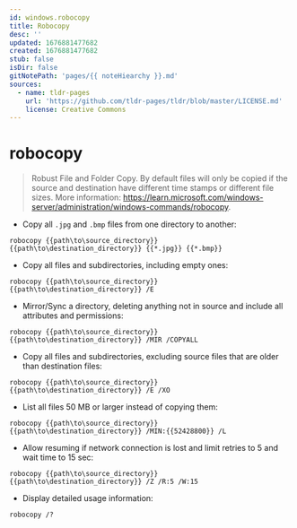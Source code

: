 ```yaml
---
id: windows.robocopy
title: Robocopy
desc: ''
updated: 1676881477682
created: 1676881477682
stub: false
isDir: false
gitNotePath: 'pages/{{ noteHiearchy }}.md'
sources:
  - name: tldr-pages
    url: 'https://github.com/tldr-pages/tldr/blob/master/LICENSE.md'
    license: Creative Commons
---
```

# robocopy

> Robust File and Folder Copy.
> By default files will only be copied if the source and destination have different time stamps or different file sizes.
> More information: <https://learn.microsoft.com/windows-server/administration/windows-commands/robocopy>.

- Copy all `.jpg` and `.bmp` files from one directory to another:

`robocopy {{path\to\source_directory}} {{path\to\destination_directory}} {{*.jpg}} {{*.bmp}}`

- Copy all files and subdirectories, including empty ones:

`robocopy {{path\to\source_directory}} {{path\to\destination_directory}} /E`

- Mirror/Sync a directory, deleting anything not in source and include all attributes and permissions:

`robocopy {{path\to\source_directory}} {{path\to\destination_directory}} /MIR /COPYALL`

- Copy all files and subdirectories, excluding source files that are older than destination files:

`robocopy {{path\to\source_directory}} {{path\to\destination_directory}} /E /XO`

- List all files 50 MB or larger instead of copying them:

`robocopy {{path\to\source_directory}} {{path\to\destination_directory}} /MIN:{{52428800}} /L`

- Allow resuming if network connection is lost and limit retries to 5 and wait time to 15 sec:

`robocopy {{path\to\source_directory}} {{path\to\destination_directory}} /Z /R:5 /W:15`

- Display detailed usage information:

`robocopy /?`

